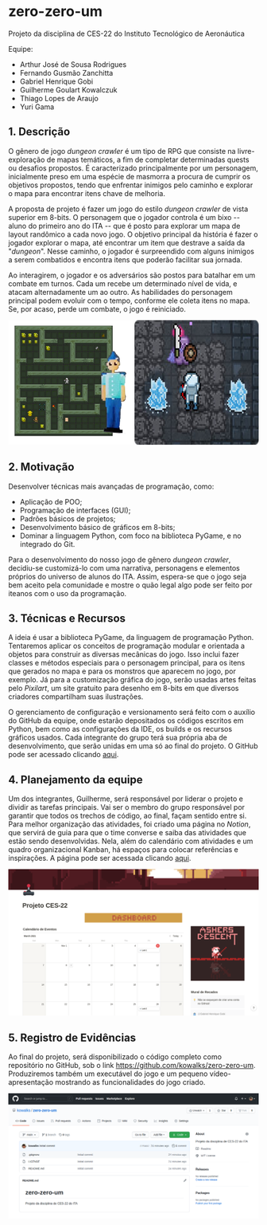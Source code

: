 # zero-zero-um

Projeto da disciplina de CES-22 do Instituto Tecnológico de Aeronáutica

Equipe:
* Arthur José de Sousa Rodrigues
* Fernando Gusmão Zanchitta
* Gabriel Henrique Gobi
* Guilherme Goulart Kowalczuk
* Thiago Lopes de Araujo
* Yuri Gama

## 1. Descrição

O gênero de jogo *dungeon crawler* é um tipo de RPG que consiste na livre-exploração de mapas temáticos, a fim de completar determinadas quests ou desafios propostos. É caracterizado principalmente por um personagem, inicialmente preso em uma espécie de masmorra a procura de cumprir os objetivos propostos, tendo que enfrentar inimigos pelo caminho e explorar o mapa para encontrar itens chave de melhoria.

A proposta de projeto é fazer um jogo do estilo *dungeon crawler* de vista superior em 8-bits. O personagem que o jogador controla é um bixo -- aluno do primeiro ano do ITA -- que é posto para explorar um mapa de layout randômico a cada novo jogo. O objetivo principal da história é fazer o jogador explorar o mapa, até encontrar um item que destrave a saída da "*dungeon*". Nesse caminho, o jogador é surpreendido com alguns inimigos a serem combatidos e encontra itens que poderão facilitar sua jornada.

Ao interagirem, o jogador e os adversários são postos para batalhar em um combate em turnos. Cada um recebe um determinado nível de vida, e atacam alternadamente um ao outro. As habilidades do personagem principal podem evoluir com o tempo, conforme ele coleta itens no mapa. Se, por acaso, perde um combate, o jogo é reiniciado.

<img src="./extras/jogo.jpg" width="250" height="250">
<img src="./extras/inspiracao.png" width="250" height="250">

## 2. Motivação

Desenvolver técnicas mais avançadas de programação, como:
* Aplicação de POO;
* Programação de interfaces (GUI);
* Padrões básicos de projetos;
* Desenvolvimento básico de gráficos em 8-bits;
* Dominar a linguagem Python, com foco na biblioteca PyGame, e no integrado do Git.

Para o desenvolvimento do nosso jogo de gênero *dungeon crawler*, decidiu-se customizá-lo com uma narrativa, personagens e elementos próprios do universo de alunos do ITA. Assim, espera-se que o jogo seja bem aceito pela comunidade e mostre o quão legal algo pode ser feito por iteanos com o uso da programação.

## 3. Técnicas e Recursos

A ideia é usar a biblioteca PyGame, da linguagem de programação Python. Tentaremos aplicar os conceitos de programação modular e orientada a objetos para construir as diversas mecânicas do jogo. Isso inclui fazer classes e métodos especiais para o personagem principal, para os itens que gerados no mapa e para os monstros que aparecem no jogo, por exemplo. Já para a customização gráfica do jogo, serão usadas artes feitas pelo *Pixilart*, um site gratuito para desenho em 8-bits em que diversos criadores compartilham suas ilustrações.

O gerenciamento de configuração e versionamento será feito com o auxílio do GitHub da equipe, onde estarão depositados os códigos escritos em Python, bem como as configurações da IDE, os builds e os recursos gráficos usados. Cada integrante do grupo terá sua própria aba de desenvolvimento, que serão unidas em uma só ao final do projeto. O GitHub pode ser acessado clicando [aqui][1].

## 4. Planejamento da equipe

Um dos integrantes, Guilherme, será responsável por liderar o projeto e dividir as tarefas principais. Vai ser o membro do grupo responsável por garantir que todos os trechos de código, ao final, façam sentido entre si. Para melhor organização das atividades, foi criado uma página no *Notion*, que servirá de guia para que o time converse e saiba das atividades que estão sendo desenvolvidas. Nela, além do calendário com atividades e um quadro organizacional Kanban, há espaços para colocar referências e inspirações. A página pode ser acessada clicando [aqui][2].

<img src="./extras/notion.png">

## 5. Registro de Evidências

Ao final do projeto, será disponibilizado o código completo como repositório no GitHub, sob o link https://github.com/kowalks/zero-zero-um. Produziremos também um executável do jogo e um pequeno vídeo-apresentação mostrando as funcionalidades do jogo criado. 

<img src="./extras/github.png">

[1]: https://github.com/kowalks/zero-zero-um
[2]: https://www.notion.so/kowalks/Projeto-CES-22-a2e6df24c5dc484eaf110a69ac01da68